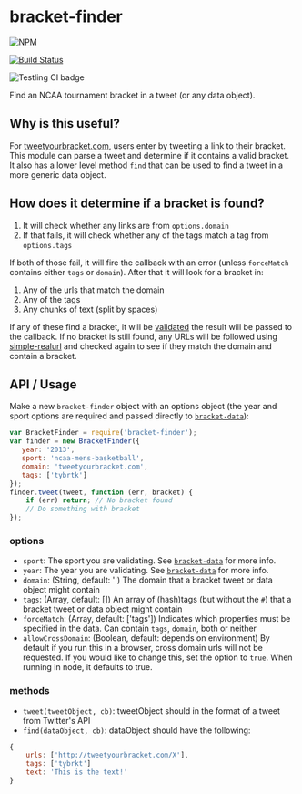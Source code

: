 bracket-finder
==============

[![NPM](https://nodei.co/npm/bracket-finder.png)](https://nodei.co/npm/bracket-finder/)

[![Build Status](https://travis-ci.org/tweetyourbracket/bracket-finder.png?branch=master)](https://travis-ci.org/tweetyourbracket/bracket-finder)

![Testling CI badge](https://ci.testling.com/tweetyourbracket/bracket-finder.png)

Find an NCAA tournament bracket in a tweet (or any data object).

## Why is this useful?

For [tweetyourbracket.com](http://tweetyourbracket.com), users enter by tweeting a link to their bracket. This module can parse a tweet and determine if it contains a valid bracket. It also has a lower level method `find` that can be used to find a tweet in a more generic data object.

## How does it determine if a bracket is found?

1. It will check whether any links are from `options.domain`
2. If that fails, it will check whether any of the tags match a tag from `options.tags`

If both of those fail, it will fire the callback with an error (unless `forceMatch` contains either `tags` or `domain`). After that it will look for a bracket in:

1. Any of the urls that match the domain
2. Any of the tags
3. Any chunks of text (split by spaces)

If any of these find a bracket, it will be [validated](https://github.com/tweetyourbracket/bracket-validator) the result will be passed to the callback. If no bracket is still found, any URLs will be followed using [simple-realurl](https://github.com/lukekarrys/simple-node-realurl) and checked again to see if they match the domain and contain a bracket.

## API / Usage

Make a new `bracket-finder` object with an options object (the year and sport options are required and passed directly to [`bracket-data`](https://github.com/tweetyourbracket/bracket-data#which-sports-does-it-have)):

```js
var BracketFinder = require('bracket-finder');
var finder = new BracketFinder({
   year: '2013',
   sport: 'ncaa-mens-basketball',
   domain: 'tweetyourbracket.com',
   tags: ['tybrtk']
});
finder.tweet(tweet, function (err, bracket) {
    if (err) return; // No bracket found
    // Do something with bracket
});
```

### options

- `sport`: The sport you are validating. See [`bracket-data`](https://github.com/tweetyourbracket/bracket-data#api) for more info.
- `year`: The year you are validating. See [`bracket-data`](https://github.com/tweetyourbracket/bracket-data#api) for more info.
- `domain`: (String, default: '') The domain that a bracket tweet or data object might contain
- `tags`: (Array, default: []) An array of (hash)tags (but without the `#`) that a bracket tweet or data object might contain
- `forceMatch`: (Array, default: ['tags']) Indicates which properties must be specified in the data. Can contain `tags`, `domain`, both or neither
- `allowCrossDomain`: (Boolean, default: depends on environment) By default if you run this in a browser, cross domain urls will not be requested. If you would like to change this, set the option to `true`. When running in node, it defaults to true.

### methods

- `tweet(tweetObject, cb)`: tweetObject should in the format of a tweet from Twitter's API
- `find(dataObject, cb)`: dataObject should have the following:
```js
{
    urls: ['http://tweetyourbracket.com/X'],
    tags: ['tybrkt']
    text: 'This is the text!'
}
```

